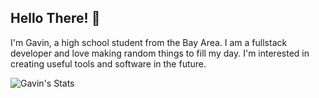 ## Hello There! 👋

I'm Gavin, a high school student from the Bay Area. I am a fullstack developer and love making random things to fill my day. I'm interested in creating useful tools and software in the future.

![Gavin's Stats](https://skillicons.dev/icons?i=java,nodejs,py,ts,aws,html,react,mongodb,figma,discord)
